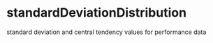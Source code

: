 # standardDeviationDistribution
standard deviation and central tendency values for performance data
